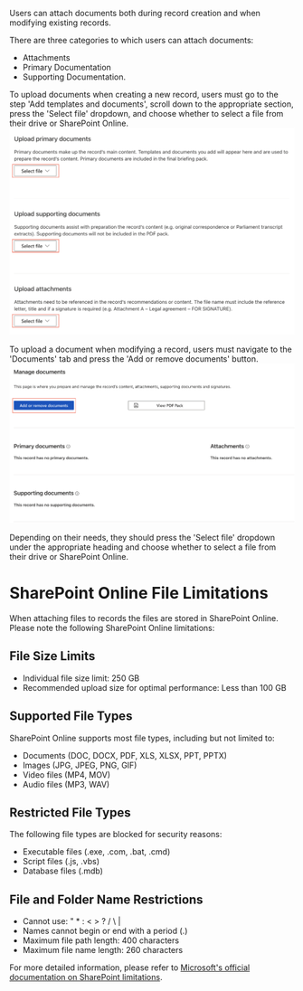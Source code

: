 Users can attach documents both during record creation and when modifying existing records.

There are three categories to which users can attach documents:

- Attachments
- Primary Documentation
- Supporting Documentation.

To upload documents when creating a new record, users must go to the step 'Add templates and documents', scroll down to the appropriate section, press the 'Select file' dropdown, and choose whether to select a file from their drive or SharePoint Online.
![image.png](.attachments/image-4de529ff-3ce6-4be7-9023-332f2b2144ac.png)

To upload a document when modifying a record, users must navigate to the 'Documents' tab and press the 'Add or remove documents' button.
![image.png](.attachments/image-25905340-cc9d-4032-bc61-bacc5c7336bf.png)

Depending on their needs, they should press the 'Select file' dropdown under the appropriate heading and choose whether to select a file from their drive or SharePoint Online.

# SharePoint Online File Limitations

When attaching files to records the files are stored in SharePoint Online. Please note the following SharePoint Online limitations:

## File Size Limits
- Individual file size limit: 250 GB
- Recommended upload size for optimal performance: Less than 100 GB

## Supported File Types
SharePoint Online supports most file types, including but not limited to:
- Documents (DOC, DOCX, PDF, XLS, XLSX, PPT, PPTX)
- Images (JPG, JPEG, PNG, GIF)
- Video files (MP4, MOV)
- Audio files (MP3, WAV)

## Restricted File Types
The following file types are blocked for security reasons:
- Executable files (.exe, .com, .bat, .cmd)
- Script files (.js, .vbs)
- Database files (.mdb)

## File and Folder Name Restrictions
- Cannot use: " * : < > ? / \ |
- Names cannot begin or end with a period (.)
- Maximum file path length: 400 characters
- Maximum file name length: 260 characters

For more detailed information, please refer to [Microsoft's official documentation on SharePoint limitations](https://support.microsoft.com/en-us/office/restrictions-and-limitations-in-onedrive-and-sharepoint-64883a5d-228e-48f5-b3d2-eb39e07630fa#individualfilesize).